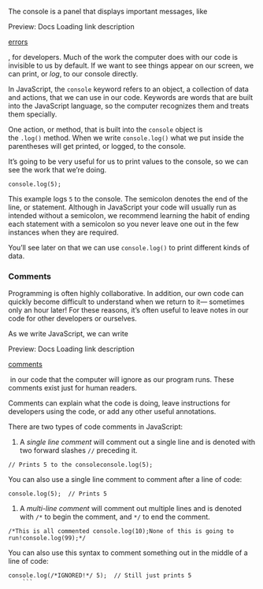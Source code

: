 The console is a panel that displays important messages, like 

Preview: Docs Loading link description

[errors](https://www.codecademy.com/resources/docs/javascript/errors)

, for developers. Much of the work the computer does with our code is invisible to us by default. If we want to see things appear on our screen, we can print, or _log_, to our console directly.

In JavaScript, the `console` keyword refers to an object, a collection of data and actions, that we can use in our code. Keywords are words that are built into the JavaScript language, so the computer recognizes them and treats them specially.

One action, or method, that is built into the `console` object is the `.log()` method. When we write `console.log()` what we put inside the parentheses will get printed, or logged, to the console.

It’s going to be very useful for us to print values to the console, so we can see the work that we’re doing.

```
console.log(5); 
```

This example logs `5` to the console. The semicolon denotes the end of the line, or statement. Although in JavaScript your code will usually run as intended without a semicolon, we recommend learning the habit of ending each statement with a semicolon so you never leave one out in the few instances when they are required.

You’ll see later on that we can use `console.log()` to print different kinds of data.

### Comments
Programming is often highly collaborative. In addition, our own code can quickly become difficult to understand when we return to it— sometimes only an hour later! For these reasons, it’s often useful to leave notes in our code for other developers or ourselves.

As we write JavaScript, we can write 

Preview: Docs Loading link description

[comments](https://www.codecademy.com/resources/docs/javascript/comments?page_ref=catalog)

 in our code that the computer will ignore as our program runs. These comments exist just for human readers.

Comments can explain what the code is doing, leave instructions for developers using the code, or add any other useful annotations.

There are two types of code comments in JavaScript:

1. A _single line comment_ will comment out a single line and is denoted with two forward slashes `//` preceding it.

```
// Prints 5 to the consoleconsole.log(5);
```

You can also use a single line comment to comment after a line of code:

```
console.log(5);  // Prints 5 
```

1. A _multi-line comment_ will comment out multiple lines and is denoted with `/*` to begin the comment, and `*/` to end the comment.

```
/*This is all commented console.log(10);None of this is going to run!console.log(99);*/
```

You can also use this syntax to comment something out in the middle of a line of code:

```
console.log(/*IGNORED!*/ 5);  // Still just prints 5 
	```